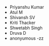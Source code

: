 - Priyanshu Kumar
- Atul M
- Shivansh SV
- Kriti Thacker
- Shwetabh Singh
- Druva D
- anonyumous
-zz


